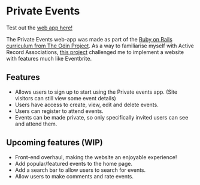 # Private Events
Test out the [web app here!](https://private-events-by-akira-creates.up.railway.app)

The Private Events web-app was made as part of the [Ruby on Rails curriculum from The Odin Project](https://www.theodinproject.com/paths/full-stack-ruby-on-rails/courses/ruby-on-rails).
As a way to familiarise myself with Active Record Associations, [this project](https://www.theodinproject.com/lessons/ruby-on-rails-private-events) challenged me to implement a website with features much like Eventbrite.

## Features
- Allows users to sign up to start using the Private events app. (Site visitors can still view some event details) 
- Users have access to create, view, edit and delete events.
- Users can register to attend events.
- Events can be made private, so only specifically invited users can see and attend them.

## Upcoming features (WIP)
- Front-end overhaul, making the website an enjoyable experience!
- Add popular/featured events to the home page.
- Add a search bar to allow users to search for events.
- Allow users to make comments and rate events.
